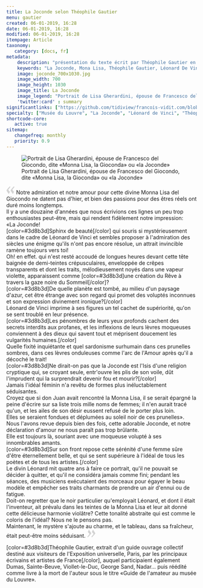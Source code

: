 ```yaml
---
title: La Joconde selon Théophile Gautier
menu: gautier
created: 06-01-2019, 16:28
date: 06-01-2019, 16:28
modified: 06-01-2019, 16:28
itempage: Article
taxonomy:
   category: [docs, fr]
metadata:
    description: "présentation du texte écrit par Théophile Gautier en 1867 à propos du portrait de Lisa Gherardini, épouse de Francesco del Giocondo, dite «Monna Lisa, la Gioconda» ou «la Joconde»."
    keywords: "La Joconde, Mona Lisa, Théophile Gautier, Léonard De Vinci"
    image: joconde_700x1030.jpg
    image_width: 700
    image_height: 1030
    image_title: La Joconde
    image_legend: "Portrait de Lisa Gherardini, épouse de Francesco del Giocondo, dite «Monna Lisa, la Gioconda» ou «la Joconde»"
    'twitter:card' : summary
significantlinks: ["https://github.com/tidiview/francois-vidit.com/blob/develop/user/sites/docs/pages/01.home/01.paris/01.louvre/la-joconde/gautier/docs.fr.md"]
specialty: ["Musée du Louvre", "La Joconde", "Léonard de Vinci", "Théophile Gautier"]
shortcode-core:
   active: true
sitemap:
   changefreq: monthly
   priority: 0.9
---
```

<figure><picture>
<source
sizes="(max-width: 767px) 98vw, (min-width: 959px) 50vw, 86vw"
srcset="
/user/sites/docs/pages/01.home/01.paris/01.louvre/01.la-joconde/01.vasari/la-joconde-280.webp 280w,
/user/sites/docs/pages/01.home/01.paris/01.louvre/01.la-joconde/01.vasari/la-joconde-380.webp 380w,
/user/sites/docs/pages/01.home/01.paris/01.louvre/01.la-joconde/01.vasari/la-joconde-480.webp 480w,
/user/sites/docs/pages/01.home/01.paris/01.louvre/01.la-joconde/01.vasari/la-joconde-640.webp 640w,
/user/sites/docs/pages/01.home/01.paris/01.louvre/01.la-joconde/01.vasari/la-joconde-840.webp 840w,
/user/sites/docs/pages/01.home/01.paris/01.louvre/01.la-joconde/01.vasari/la-joconde-1280.webp 1280w,
/user/sites/docs/pages/01.home/01.paris/01.louvre/01.la-joconde/01.vasari/la-joconde-1600.webp 1600w,
/user/sites/docs/pages/01.home/01.paris/01.louvre/01.la-joconde/01.vasari/la-joconde-1920.webp 1920w"
type="image/webp" />
<img
src="/user/sites/docs/pages/01.home/01.paris/01.louvre/01.la-joconde/01.vasari/la-joconde-840.jpg" title="Portrait de Lisa Gherardini, épouse de Francesco del Giocondo, dite «Monna Lisa, la Gioconda» ou «la Joconde»" alt="Portrait de Lisa Gherardini, épouse de Francesco del Giocondo, dite «Monna Lisa, la Gioconda» ou «la Joconde»" class="class-diane-img"
sizes="(max-width: 767px) 98vw, (min-width: 959px) 50vw, 86vw"
srcset="
/user/sites/docs/pages/01.home/01.paris/01.louvre/01.la-joconde/01.vasari/la-joconde-280.jpg 280w,
/user/sites/docs/pages/01.home/01.paris/01.louvre/01.la-joconde/01.vasari/la-joconde-380.jpg 380w,
/user/sites/docs/pages/01.home/01.paris/01.louvre/01.la-joconde/01.vasari/la-joconde-480.jpg 480w,
/user/sites/docs/pages/01.home/01.paris/01.louvre/01.la-joconde/01.vasari/la-joconde-640.jpg 640w,
/user/sites/docs/pages/01.home/01.paris/01.louvre/01.la-joconde/01.vasari/la-joconde-840.jpg 840w,
/user/sites/docs/pages/01.home/01.paris/01.louvre/01.la-joconde/01.vasari/la-joconde-1280.jpg 1280w,
/user/sites/docs/pages/01.home/01.paris/01.louvre/01.la-joconde/01.vasari/la-joconde-1600.jpg 1600w,
/user/sites/docs/pages/01.home/01.paris/01.louvre/01.la-joconde/01.vasari/la-joconde-1920.jpg 1920w" id="zephyr_et_flore">
</picture><figcaption>Portrait de Lisa Gherardini, épouse de Francesco del Giocondo, dite «Monna Lisa, la Gioconda» ou «la Joconde»</figcaption></figure>

<span><svg xmlns="http://www.w3.org/2000/svg" width="22px" height="22px" viewBox="0 0 78 78" fill="lightgrey" opacity="1"><path d="M76.5 9.0009L57.0898 32.605c-.88226 1.10283-.88226 1.54397-.88226 1.76454 0 1.10286 1.76455 3.30857 2.8674 4.632l13.0167 14.99877L61.50123 74.9545 50.4727 59.51456c-2.87047-3.97028-10.80793-15.88413-10.80793-19.19267 0-1.76458.6617-2.4263 6.6171-9.7051C60.8395 12.74754 63.04522 10.98297 70.98575 3.0455L76.5 9.00092zm-38.16172 0L18.9281 32.605c-.88228 1.10283-.88228 1.54397-.88228 1.76454 0 1.10286 1.76457 3.30857 2.86742 4.632L33.92688 54.0003 23.3395 74.9545 12.30793 59.51456C9.44053 55.54428 1.5 43.63043 1.5 40.3219c0-1.76458.6617-2.4263 6.6171-9.7051C22.67475 12.74754 24.88043 10.98297 32.82097 3.0455l5.51732 5.9554z"/></svg></span> 
Notre admiration et notre amour pour cette divine Monna Lisa del Giocondo ne datent pas d'hier, et bien des passions pour des êtres réels ont duré moins longtemps.  
Il y a une douzaine d'années que nous écrivions ces lignes un peu trop enthousiastes peut-être, mais qui rendent fidèlement notre impression:  
«La Joconde!  
[color=#3d8b3d]Sphinx de beauté[/color] qui souris si mystérieusement dans le cadre de Léonard de Vinci et sembles proposer à l'admiration des siècles une énigme qu'ils n'ont pas encore résolue, un attrait invincible ramène toujours vers toi!  
Oh! en effet. qui n'est resté accoudé de longues heures devant cette tête baignée de demi-teintes crépusculaires, enveloppée de crêpes transparents et dont les traits, mélodieusement noyés dans une vapeur violette, apparaissent comme [color=#3d8b3d]une création du Rêve à travers la gaze noire du Sommeil[/color]?  
[color=#3d8b3d]De quelle planète est tombé, au milieu d'un paysage d'azur, cet être étrange avec son regard qui promet des voluptés inconnues et son expression divinement ironique?[/color]  
Léonard de Vinci imprime à ses figures un tel cachet de supériorité, qu'on se sent troublé en leur présence.  
[color=#3d8b3d]Les pénombres de leurs yeux profonds cachent des secrets interdits aux profanes, et les inflexions de leurs lèvres moqueuses conviennent à des dieux qui savent tout et méprisent doucement les vulgarités humaines.[/color]  
Quelle fixité inquiétante et quel sardonisme surhumain dans ces prunelles sombres, dans ces lèvres onduleuses comme l'arc de l'Amour après qu'il a décoché le trait!  
[color=#3d8b3d]Ne dirait-on pas que la Joconde est l'Isis d'une religion cryptique qui, se croyant seule, entr'ouvre les plis de son voile, dût l'imprudent qui la surprendrait devenir fou et mourir?[/color]  
Jamais l'idéal féminin n'a revêtu de formes plus inéluctablement séduisantes.  
Croyez que si don Juan avait rencontré la Monna Lisa, il se serait épargné la peine d'écrire sur sa liste trois mille noms de femmes; 
il n'en aurait tracé qu'un, et les ailes de son désir eussent refusé de le porter plus loin.  
Elles se seraient fondues et déplumées au soleil noir de ces prunelles».  
Nous l'avons revue depuis bien des fois, cette adorable Joconde, et notre déclaration d'amour ne nous paraît pas trop brûlante.  
Elle est toujours là, souriant avec une moqueuse volupté à ses innombrables amants.  
[color=#3d8b3d]Sur son front repose cette sérénité d'une femme sûre d'être éternellement belle, et qui se sent supérieure à l'idéal de tous les poètes et de tous les artistes.[/color]  
Le divin Léonard mit quatre ans à faire ce portrait, qu'il ne pouvait se décider à quitter, et qu'il ne considéra jamais comme fini; 
pendant les séances, des musiciens exécutaient des morceaux pour égayer le beau modèle et empêcher ses traits charmants de prendre un air d'ennui ou de fatigue.  
Doit-on regretter que le noir particulier qu'employait Léonard, et dont il était l'inventeur, ait prévalu dans les teintes de la Monna Lisa et leur ait donné cette délicieuse harmonie violâtre? 
Cette tonalité abstraite qui est comme le coloris de l'idéal? 
Nous ne le pensons pas.  
Maintenant, le mystère s'ajoute au charme, et le tableau, dans sa fraîcheur, était peut-être moins séduisant. 
 <span><svg xmlns="http://www.w3.org/2000/svg" width="22px" height="22px" viewBox="0 0 78 78" fill="lightgrey" opacity="1"><path d="M1.5 68.9991L20.9102 45.395c.88226-1.10283.88226-1.54397.88226-1.76454 0-1.10286-1.76455-3.30857-2.8674-4.632L5.90836 23.9997 16.49877 3.0455 27.5273 18.48544c2.87047 3.97028 10.80793 15.88413 10.80793 19.19267 0 1.76458-.6617 2.4263-6.6171 9.7051C17.1605 65.25246 14.95478 67.01703 7.01425 74.9545L1.5 68.99908zm38.16172 0L59.0719 45.395c.88228-1.10283.88228-1.54397.88228-1.76454 0-1.10286-1.76457-3.30857-2.86742-4.632L44.07312 23.9997 54.6605 3.0455l11.03157 15.43992C68.55947 22.45572 76.5 34.36957 76.5 37.6781c0 1.76458-.6617 2.4263-6.6171 9.7051C55.32526 65.25246 53.11957 67.01703 45.17904 74.9545l-5.51732-5.9554z"/></svg></span>

[color=#3d8b3d]Théophile Gautier, extrait d'un guide ouvrage collectif destiné aux visiteurs de l'Exposition universelle, Paris, par les principaux écrivains et artistes de France[/color], auquel participaient également Dumas, Sainte-Beuve, Viollet-le-Duc, George Sand, Nadar… puis réédité comme livre à la mort de l'auteur sous le titre «Guide de l'amateur au musée du Louvre».